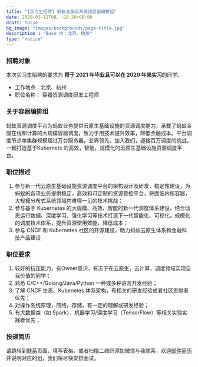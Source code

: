 ```yaml
---
title: "[实习生招聘] 蚂蚁金服云系统部容器编排组"
date: 2020-03-12T08、:28:20+08:00
draft: false
bg_image: "images/backgrounds/page-title.jpg"
description : "Base 地：北京、杭州"
type: "notice"
---
```


### 招聘对象

本次实习生招聘的要求为 **将于 2021 年毕业且可以在 2020 年来实习**的同学。

- 工作地点：北京、杭州
- 职位名称： 容器资源调度研发工程师

### 关于容器编排组

蚂蚁资源调度平台为蚂蚁业务提供云原生基础设施的资源调度能力，承载了蚂蚁金服在线和计算的大规模容器调度，致力于用技术提升效率，降低金融成本。平台调度节点单集群规模超过万台服务器，业界领先。加入我们，迎接百万调度的挑战，一起打造基于Kubernets 的高效，智能，规模化的云原生基础设施资源调度平台。

### 职位描述

1. 参与新一代云原生基础设施资源调度平台的架构设计及研发，稳定性建设，为蚂蚁的各项业务提供稳定，高效和可定制的资源管控平台，将面临内核容器，大规模分布式系统领域内难得一见的技术挑战；
2. 参与基于 Kubernetes 的大规模、高效、智能的新一代调度体系建设，结合动态运行数据、深度学习、强化学习等技术打造下一代智能化、可视化，规模化的调度技术体系，提升资源使用效能，降低成本；
3. 参与 CNCF 和 Kubernetes 社区的开源建设，助力蚂蚁云原生体系和金融科技产品建设

### 职位要求

1. 较好的抗压能力，有Owner意识，有志于在云原生，云计算，调度领域实现自我价值的同学；
2. 熟悉 C/C++/Golang/Java/Python 一种或多种语言开发经验；
3. 了解 CNCF 生态、Kubenetes 体系架构，有相关的研发经验或者社区贡献者优先；
4. 对操作系统原理，网络，存储，有一定的理解或研发经验；
5. 有大数据类（如 Spark）、机器学习/深度学习（TensorFlow）等相关实验实践者优先；

### 投递简历

请跳转到[联系](/contact/)页面，填写表格，或者扫描二维码添加微信与我联系，欢迎[邮件简历](mailto:jingchao.sjc@antfin.com)并说明对应的组，我们将尽快安排面试。

